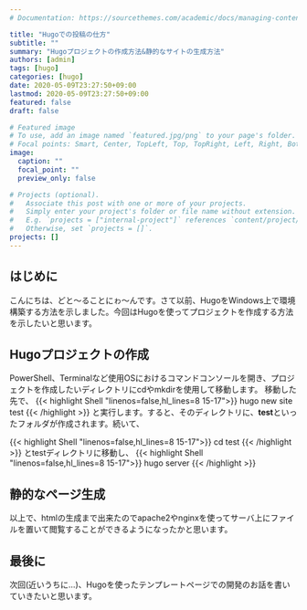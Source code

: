 ```yaml
---
# Documentation: https://sourcethemes.com/academic/docs/managing-content/

title: "Hugoでの投稿の仕方"
subtitle: ""
summary: "Hugoプロジェクトの作成方法&静的なサイトの生成方法"
authors: [admin]
tags: [hugo]
categories: [hugo]
date: 2020-05-09T23:27:50+09:00
lastmod: 2020-05-09T23:27:50+09:00
featured: false
draft: false

# Featured image
# To use, add an image named `featured.jpg/png` to your page's folder.
# Focal points: Smart, Center, TopLeft, Top, TopRight, Left, Right, BottomLeft, Bottom, BottomRight.
image:
  caption: ""
  focal_point: ""
  preview_only: false

# Projects (optional).
#   Associate this post with one or more of your projects.
#   Simply enter your project's folder or file name without extension.
#   E.g. `projects = ["internal-project"]` references `content/project/deep-learning/index.md`.
#   Otherwise, set `projects = []`.
projects: []
---
```

## はじめに

こんにちは、どと～ることにゎ～んです。さて以前、HugoをWindows上で環境構築する方法を示しました。今回はHugoを使ってプロジェクトを作成する方法を示したいと思います。

## Hugoプロジェクトの作成

PowerShell、Terminalなど使用OSにおけるコマンドコンソールを開き、プロジェクトを作成したいディレクトリにcdやmkdirを使用して移動します。
移動した先で、
{{< highlight Shell "linenos=false,hl_lines=8 15-17">}}
hugo new site test
{{< /highlight >}}
と実行します。すると、そのディレクトリに、**test**といったフォルダが作成されます。続いて、

{{< highlight Shell "linenos=false,hl_lines=8 15-17">}}
cd test
{{< /highlight >}}
とtestディレクトリに移動し、
{{< highlight Shell "linenos=false,hl_lines=8 15-17">}}
hugo server
{{< /highlight >}}

## 静的なページ生成

以上で、htmlの生成まで出来たのでapache2やnginxを使ってサーバ上にファイルを置いて閲覧することができるようになったかと思います。

## 最後に

次回(近いうちに…)、Hugoを使ったテンプレートページでの開発のお話を書いていきたいと思います。
